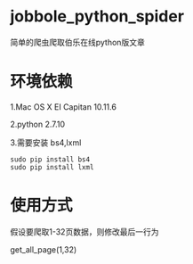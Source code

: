 # jobbole_python_spider
简单的爬虫爬取伯乐在线python版文章

# 环境依赖
1.Mac OS X EI Capitan 10.11.6

2.python 2.7.10

3.需要安装  bs4,lxml
```
sudo pip install bs4
sudo pip install lxml
```

# 使用方式
假设要爬取1-32页数据，则修改最后一行为

get_all_page(1,32)
